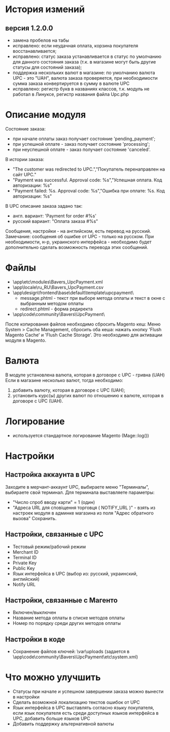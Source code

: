 # История измений
 
## версия 1.2.0.0
* замена пробелов на табы
* исправлено: если неудачная оплата, корзина покупателя восстанавливается;
* исправленo: статус заказа устанавливается в статус по умолчанию для данного состояния заказа (т.к. в магазине могут быть другие статусы для состояний заказа);
* поддержка нескольких валют в магазине: по умолчанию валюта UPC - это "UAH", валюта заказа проверяется, при необходимости сумма заказа конвертируется в сумму в валюте UPC
* исправлено: регистр букв в названиях классов, т.к. модуль не работал в Линуксе, регистр названия файла Upc.php

# Описание модуля

Состояние заказа:
* при начале оплаты заказ получает состояние 'pending_payment';
* при успешной оплате - заказ получает состояние 'processing';
* при неуспешной оплате - заказ получает состояние 'canceled'.

В истории заказа:
* "The customer was redirected to UPC.","Покупатель перенаправлен на сайт UPC."
* "Payment was successful. Approval code: %s","Успешная оплата. Код авторизации: %s"
* "Payment failed: %s. Approval code: %s","Ошибка при оплате: %s. Код авторизации: %s"

В UPC описание заказа задано так:
* англ. вариант: 'Payment for order #%s'
* русский вариант: "Оплата заказа #%s"

Сообщения, настройки - на английском, есть перевод на русский. Замечание: сообщения об ошибке от UPC - только на русском. При необходимости, н-р, украинского интерфейса - необходимо будет дополнительно сделать возможность перевода этих сообщений.

# Файлы
* \app\etc\modules\Bavers_UpcPayment.xml
* \app\locale\ru_RU\Bavers_UpcPayment.csv
* \app\design\frontend\base\default\template\upcpayment\
  * message.phtml - текст при выборе метода оплаты и текст в окне с выбранным методом оплаты
  * redirect.phtml - форма редиректа
* \app\code\community\Bavers\UpcPayment\

После копирования файлов необходимо сбросить Magento кеш: Меню System > Cache Management, сбросить оба кеша: нажать кнопку 'Flush Magento Cache' и 'Flush Cache Storage'. Это необходимо для активации модуля в Magento.

# Валюта
В модуле установлена валюта, которая в договоре с UPC - гривна (UAH) Если в магазине несколько валют, тогда необходимо:
1) добавить валюту, которая в договоре с UPC (UAH);
2) установить курс(ы) других валют по отношению к валюте, которая в договоре с UPC (UAH).

# Логирование
* используется стандартное логирование Magento (Mage::log())

# Настройки

## Настройка аккаунта в UPC

Заходите в мерчант-аккаунт UPC, выбираете меню "Терминалы", выбираете свой терминал. Для терминала выставляете параметры:
* "Число спроб вводу карти" = 1 (один)
* "Адреса URL для сповіщення торговця ( NOTIFY_URL )" - взять из настроек модуля в админке магазина из поля "Адрес обратного вызова"
Сохранить.

## Настройки, связанные с UPC
* Тестовый режим/рабочий режим
* Merchant ID
* Terminal ID
* Private Key
* Public Key
* Язык интерфейса в UPC (выбор из: русский, украинский, английский)
* Notify URL

## Настройки, связанные с Магенто
* Включен/выключен
* Название метода оплаты в списке методов оплаты
* Номер по порядку среди других методов оплаты

## Настройки в коде
* Сохранение файлов ключей: \var\uploads (задается в \app\code\community\Bavers\UpcPayment\etc\system.xml)

# Что можно улучшить
* Статусы при начале и успешном завершении заказа можно вынести в настройки
* Сделать возможной локализацию текстов ошибок от UPC
* Язык интерфейса в UPC выставлять согласно языку покупателя, если язык покупателя есть среди доступных языков интерфейса в UPC, добавить больше языков UPC
* Добавить поддержку альтернативной валюты
